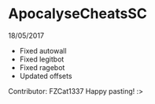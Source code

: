 # ApocalyseCheatsSC

18/05/2017
- Fixed autowall
- Fixed legitbot
- Fixed ragebot
- Updated offsets

Contributor: FZCat1337
Happy pasting! :>
